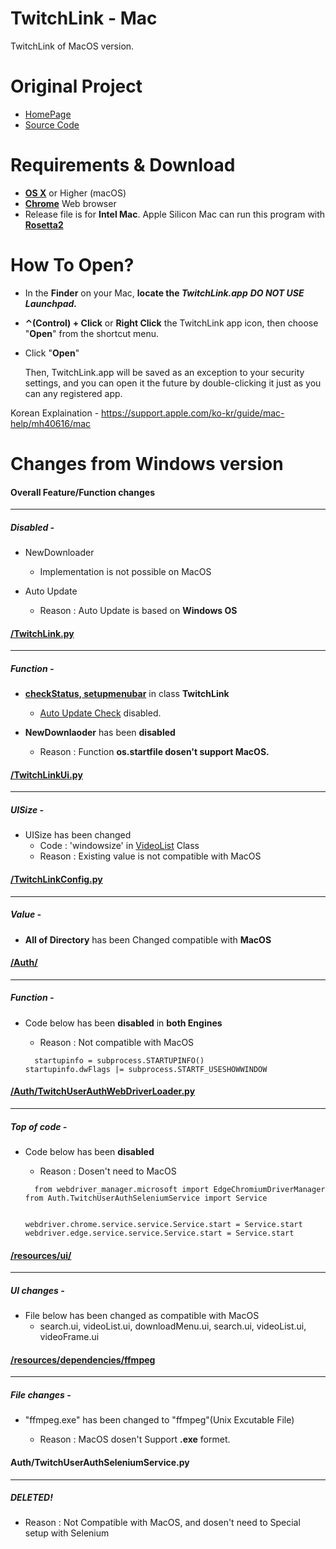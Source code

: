 # TwitchLink - Mac

TwitchLink of MacOS version.


# Original Project

- [HomePage](https://twitchlink.github.io)
- [Source Code](https://github.com/devhotteok/TwitchLink)


# Requirements & Download

- **[OS X](https://en.wikipedia.org/wiki/MacOS)** or Higher (macOS)
- **[Chrome](https://www.google.com/url?sa=t&rct=j&q=&esrc=s&source=web&cd=&ved=2ahUKEwjQhO3jtp_vAhVSHaYKHVL2CfkQFjAAegQIBBAE&url=https%3A%2F%2Fwww.google.com%2Fintl%2Fko%2Fchrome%2F&usg=AOvVaw13CftYisc_84G1d2VQFf-w)** Web browser
- Release file is for __Intel Mac__. Apple Silicon Mac can run this program with **[Rosetta2](https://support.apple.com/en-us/HT211861)**

# How To Open?

* In the **Finder** on your Mac, **locate the *TwitchLink.app***
  ***DO NOT USE Launchpad.***

* **⌃(Control) + Click** or **Right Click** the TwitchLink app icon, then choose "**Open**" from the shortcut menu.

* Click "**Open**"

  Then, TwitchLink.app will be saved as an exception to your security settings, and you can open it the future by double-clicking it just as you can any registered app.

Korean Explaination - https://support.apple.com/ko-kr/guide/mac-help/mh40616/mac




# Changes from Windows version

#### Overall Feature/Function changes

***

##### Disabled -

- NewDownloader
  - Implementation is not possible on MacOS

- Auto Update
  - Reason : Auto Update is based on **Windows OS**  




#### [/TwitchLink.py](https://github.com/Leatherback-Azi/TwitchLink-MacOS/blob/main/TwitchLink.py)

***

##### Function -

- **[checkStatus, setupmenubar](https://github.com/Leatherback-Azi/TwitchLink-MacOS/blob/main/TwitchLink.py#L78)** in class **TwitchLink**

  - [Auto Update Check](https://github.com/Leatherback-Azi/TwitchLink-MacOS/blob/main/TwitchLink.py#L105) disabled.

- **NewDownlaoder** has been **disabled**

  - Reason : Function **os.startfile dosen't support MacOS.**

  

#### [/TwitchLinkUi.py](https://github.com/Leatherback-Azi/TwitchLink-MacOS/blob/main/TwitchLinkUi.py)

***

##### UISize -

* UISize has been changed
  * Code : 'windowsize' in [VideoList](https://github.com/Leatherback-Azi/TwitchLink-MacOS/blob/main/TwitchLinkUi.py#L605) Class
  * Reason : Existing value is not compatible with MacOS


#### [/TwitchLinkConfig.py](https://github.com/Leatherback-Azi/TwitchLink-MacOS/blob/main/TwitchLinkConfig.py) 

***

##### Value -

* **All of Directory** has been Changed compatible with **MacOS**

#### [/Auth/](https://github.com/Leatherback-Azi/TwitchLink-MacOS/tree/main/Auth)

***

##### Function -

- Code below has been **disabled** in **both Engines**

  - Reason : Not compatible with MacOS

  <pre><code>  startupinfo = subprocess.STARTUPINFO()
  startupinfo.dwFlags |= subprocess.STARTF_USESHOWWINDOW    </code></pre>


#### [/Auth/TwitchUserAuthWebDriverLoader.py](https://github.com/Leatherback-Azi/TwitchLink-MacOS/blob/main/Auth/TwitchUserAuthWebDriverLoader.py)

***

##### Top of code -

- Code below has been **disabled**

  - Reason : Dosen't need to MacOS

  <pre><code>  from webdriver_manager.microsoft import EdgeChromiumDriverManager
  from Auth.TwitchUserAuthSeleniumService import Service


  webdriver.chrome.service.service.Service.start = Service.start
  webdriver.edge.service.service.Service.start = Service.start  </code></pre>

  

#### [/resources/ui/](https://github.com/Leatherback-Azi/TwitchLink-MacOS/tree/main/resources/ui)

***

##### UI changes -

- File below has been changed as compatible with MacOS
  - search.ui, videoList.ui, downloadMenu.ui, search.ui, videoList.ui, videoFrame.ui


#### [/resources/dependencies/ffmpeg](https://github.com/Leatherback-Azi/TwitchLink-MacOS/blob/main/resources/dependencies/ffmpeg)

***

##### File changes -

- "ffmpeg.exe" has been changed to "ffmpeg"(Unix Excutable File)

  - Reason : MacOS dosen't Support **.exe** formet.

  

#### Auth/TwitchUserAuthSeleniumService.py

***

##### DELETED!

- Reason : Not Compatible with MacOS, and dosen't need to Special setup with Selenium
